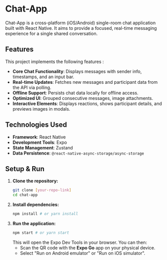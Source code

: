 # Chat-App

Chat-App is a cross-platform (iOS/Android) single-room chat application built with React Native. It aims to provide a focused, real-time messaging experience for a single shared conversation.

## Features

This project implements the following features :

-   **Core Chat Functionality**: Displays messages with sender info, timestamps, and an input bar.
-   **Real-time Updates**: Fetches new messages and participant data from the API via polling.
-   **Offline Support**: Persists chat data locally for offline access.
-   **Optimized UI**: Grouped consecutive messages, image attachments.
-   **Interactive Elements**: Displays reactions, shows participant details, and previews images in modals.

## Technologies Used

-   **Framework**: React Native
-   **Development Tools**: Expo
-   **State Management**: Zustand
-   **Data Persistence**: `@react-native-async-storage/async-storage`

## Setup & Run

1.  **Clone the repository:**
    ```bash
    git clone [your-repo-link]
    cd chat-app
    ```
2.  **Install dependencies:**
    ```bash
    npm install # or yarn install
    ```
3.  **Run the application:**
    ```bash
    npm start # or yarn start
    ```
    This will open the Expo Dev Tools in your browser. You can then:
    -   Scan the QR code with the **Expo Go** app on your physical device.
    -   Select "Run on Android emulator" or "Run on iOS simulator".
